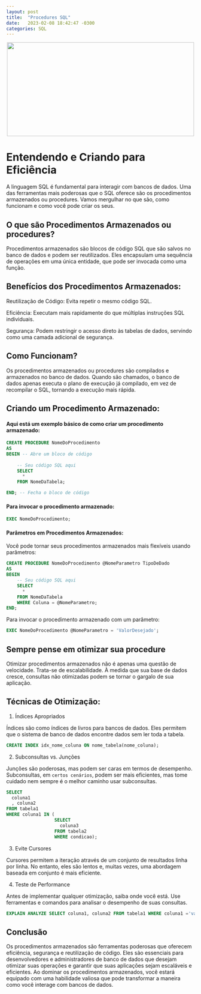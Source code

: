 ```yaml
---
layout: post
title:  "Procedures SQL"
date:   2023-02-08 18:42:47 -0300
categories: SQL
---
```

<p align="center">
  <img src="https://static.wixstatic.com/media/710ee0_2aa5cb3a46d042899977bab47bacfc10~mv2.jpg/v1/fill/w_1524,h_1016,al_c,q_90/710ee0_2aa5cb3a46d042899977bab47bacfc10~mv2.webp" width="500" height="250">
</p>

# Entendendo e Criando para Eficiência

A linguagem SQL é fundamental para interagir com bancos de dados. Uma das ferramentas mais poderosas que o SQL oferece são os procedimentos armazenados ou procedures. Vamos mergulhar no que são, como funcionam e como você pode criar os seus.

## O que são Procedimentos Armazenados ou procedures?

Procedimentos armazenados são blocos de código SQL que são salvos no banco de dados e podem ser reutilizados. Eles encapsulam uma sequência de operações em uma única entidade, que pode ser invocada como uma função.

## Benefícios dos Procedimentos Armazenados:

Reutilização de Código: Evita repetir o mesmo código SQL.
    
Eficiência: Executam mais rapidamente do que múltiplas instruções SQL individuais.
    
Segurança: Podem restringir o acesso direto às tabelas de dados, servindo como uma camada adicional de segurança.

## Como Funcionam?

Os procedimentos armazenados ou procedures são compilados e armazenados no banco de dados. Quando são chamados, o banco de dados apenas executa o plano de execução já compilado, em vez de recompilar o SQL, tornando a execução mais rápida.

## Criando um Procedimento Armazenado:

#### Aqui está um exemplo básico de como criar um procedimento armazenado:

```sql
CREATE PROCEDURE NomeDoProcedimento
AS
BEGIN -- Abre um bloco de código
    
    -- Seu código SQL aqui
    SELECT 
      * 
    FROM NomeDaTabela;

END; -- Fecha o bloco de código
```

#### Para invocar o procedimento armazenado:

```sql
EXEC NomeDoProcedimento;
```

#### Parâmetros em Procedimentos Armazenados:

Você pode tornar seus procedimentos armazenados mais flexíveis usando parâmetros:

```sql
CREATE PROCEDURE NomeDoProcedimento @NomeParametro TipoDeDado
AS
BEGIN
    -- Seu código SQL aqui
    SELECT 
      * 
    FROM NomeDaTabela 
    WHERE Coluna = @NomeParametro;
END;
```

Para invocar o procedimento armazenado com um parâmetro:

```sql
EXEC NomeDoProcedimento @NomeParametro = 'ValorDesejado';
```

## Sempre pense em otimizar sua procedure

Otimizar procedimentos armazenados não é apenas uma questão de velocidade. Trata-se de escalabilidade. À medida que sua base de dados cresce, consultas não otimizadas podem se tornar o gargalo de sua aplicação.

## Técnicas de Otimização:

1. Índices Apropriados

Índices são como índices de livros para bancos de dados. Eles permitem que o sistema de banco de dados encontre dados sem ler toda a tabela.

```sql
CREATE INDEX idx_nome_coluna ON nome_tabela(nome_coluna);
```

2. Subconsultas vs. Junções

Junções são poderosas, mas podem ser caras em termos de desempenho. Subconsultas, em `certos cenários`, podem ser mais eficientes, mas tome cuidado nem sempre é o melhor caminho usar subconsultas.

```sql
SELECT 
  coluna1
  , coluna2 
FROM tabela1 
WHERE coluna1 IN (
                  SELECT 
                    coluna3 
                  FROM tabela2 
                  WHERE condicao);
```

3. Evite Cursores

Cursores permitem a iteração através de um conjunto de resultados linha por linha. No entanto, eles são lentos e, muitas vezes, uma abordagem baseada em conjunto é mais eficiente.

4. Teste de Performance

Antes de implementar qualquer otimização, saiba onde você está. Use ferramentas e comandos para analisar o desempenho de suas consultas.

```sql
EXPLAIN ANALYZE SELECT coluna1, coluna2 FROM tabela1 WHERE coluna1 ='valor';
```

## Conclusão

Os procedimentos armazenados são ferramentas poderosas que oferecem eficiência, segurança e reutilização de código. Eles são essenciais para desenvolvedores e administradores de banco de dados que desejam otimizar suas operações e garantir que suas aplicações sejam escaláveis e eficientes. Ao dominar os procedimentos armazenados, você estará equipado com uma habilidade valiosa que pode transformar a maneira como você interage com bancos de dados.